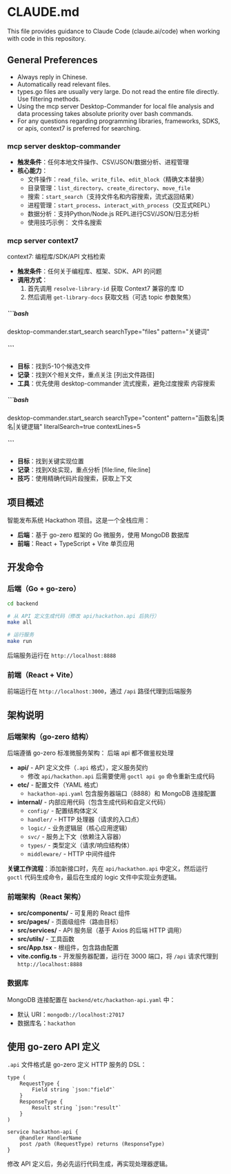 # CLAUDE.md

This file provides guidance to Claude Code (claude.ai/code) when working with code in this repository.

## General Preferences
- Always reply in Chinese.
- Automatically read relevant files.
- types.go files are usually very large. Do not read the entire file directly. Use filtering methods.
- Using the mcp server Desktop-Commander for local file analysis and data processing takes absolute priority over bash commands.
- For any questions regarding programming libraries, frameworks, SDKS, or apis, context7 is preferred for searching.

### mcp server desktop-commander
- **触发条件**：任何本地文件操作、CSV/JSON/数据分析、进程管理
- **核心能力**：
  - 文件操作：`read_file`、`write_file`、`edit_block`（精确文本替换）
  - 目录管理：`list_directory`、`create_directory`、`move_file`
  - 搜索：`start_search`（支持文件名和内容搜索，流式返回结果）
  - 进程管理：`start_process`、`interact_with_process`（交互式REPL）
  - 数据分析：支持Python/Node.js REPL进行CSV/JSON/日志分析
  - 使用技巧示例：
    文件名搜索

### mcp server context7
context7: 编程库/SDK/API 文档检索
- **触发条件**：任何关于编程库、框架、SDK、API 的问题
- **调用方式**：
  1. 首先调用 `resolve-library-id` 获取 Context7 兼容的库 ID
  2. 然后调用 `get-library-docs` 获取文档（可选 topic 参数聚焦）

##### ```bash
desktop-commander.start_search searchType="files" pattern="关键词"
##### ```
- **目标**：找到5-10个候选文件
- **记录**：找到X个相关文件，重点关注 [列出文件路径]
- **工具**：优先使用 desktop-commander 流式搜索，避免过度搜索
  内容搜索
##### ```bash
desktop-commander.start_search searchType="content" pattern="函数名|类名|关键逻辑"
literalSearch=true contextLines=5
##### ```
- **目标**：找到关键实现位置
- **记录**：找到X处实现，重点分析 [file:line, file:line]
- **技巧**：使用精确代码片段搜索，获取上下文

## 项目概述

智能发布系统 Hackathon 项目。这是一个全栈应用：
- **后端**：基于 go-zero 框架的 Go 微服务，使用 MongoDB 数据库
- **前端**：React + TypeScript + Vite 单页应用

## 开发命令

### 后端（Go + go-zero）

```bash
cd backend

# 从 API 定义生成代码（修改 api/hackathon.api 后执行）
make all

# 运行服务
make run
```

后端服务运行在 `http://localhost:8888`

### 前端（React + Vite）

前端运行在 `http://localhost:3000`，通过 `/api` 路径代理到后端服务

## 架构说明

### 后端架构（go-zero 结构）

后端遵循 go-zero 标准微服务架构：
后端 api 都不做鉴权处理

- **api/** - API 定义文件（`.api` 格式），定义服务契约
  - 修改 `api/hackathon.api` 后需要使用 `goctl api go` 命令重新生成代码
- **etc/** - 配置文件（YAML 格式）
  - `hackathon-api.yaml` 包含服务器端口（8888）和 MongoDB 连接配置
- **internal/** - 内部应用代码（包含生成代码和自定义代码）
  - `config/` - 配置结构体定义
  - `handler/` - HTTP 处理器（请求的入口点）
  - `logic/` - 业务逻辑层（核心应用逻辑）
  - `svc/` - 服务上下文（依赖注入容器）
  - `types/` - 类型定义（请求/响应结构体）
  - `middleware/` - HTTP 中间件组件

**关键工作流程**：添加新接口时，先在 `api/hackathon.api` 中定义，然后运行 `goctl` 代码生成命令，最后在生成的 logic 文件中实现业务逻辑。

### 前端架构（React 架构）

- **src/components/** - 可复用的 React 组件
- **src/pages/** - 页面级组件（路由目标）
- **src/services/** - API 服务层（基于 Axios 的后端 HTTP 调用）
- **src/utils/** - 工具函数
- **src/App.tsx** - 根组件，包含路由配置
- **vite.config.ts** - 开发服务器配置，运行在 3000 端口，将 `/api` 请求代理到 `http://localhost:8888`

### 数据库

MongoDB 连接配置在 `backend/etc/hackathon-api.yaml` 中：
- 默认 URI：`mongodb://localhost:27017`
- 数据库名：`hackathon`

## 使用 go-zero API 定义

`.api` 文件格式是 go-zero 定义 HTTP 服务的 DSL：

```
type (
    RequestType {
        Field string `json:"field"`
    }
    ResponseType {
        Result string `json:"result"`
    }
)

service hackathon-api {
    @handler HandlerName
    post /path (RequestType) returns (ResponseType)
}
```

修改 API 定义后，务必先运行代码生成，再实现处理器逻辑。
